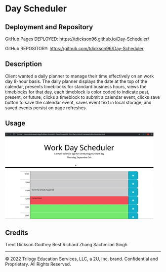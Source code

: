 # Day Scheduler

## Deployment and Repository

GitHub Pages DEPLOYED: https://tdickson96.github.io/Day-Scheduler/

GitHub REPOSITORY: https://github.com/tdickson96/Day-Scheduler

## Description

Client wanted a daily planner to manage their time effectively on an work day 8-hour basis. The daily planner displays the date at the top of the calendar, presents timeblocks for standard business hours, views the timeblocks for that day, each timeblock is color coded to indicate past, present, or future, clicks a timeblock to submit a calendar event, clicks save button to save the calendar event, saves event text in local storage, and saved events persist on page refreshes.

## Usage

![Website demonstration](./assets/images/demo.gif)


## Credits
Trent Dickson
Godfrey Best
Richard Zhang
Sachmilan Singh
- - -
© 2022 Trilogy Education Services, LLC, a 2U, Inc. brand. Confidential and Proprietary. All Rights Reserved.
